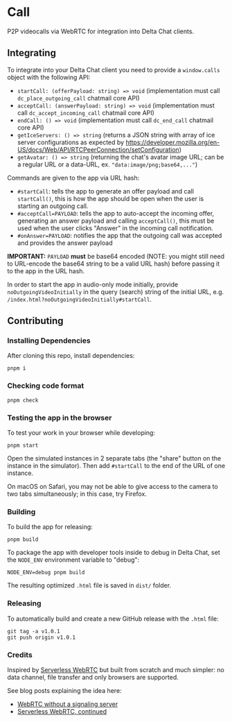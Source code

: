 # Call

P2P videocalls via WebRTC for integration into Delta Chat clients.

## Integrating

To integrate into your Delta Chat client you need to provide a
`window.calls` object with the following API:

- `startCall: (offerPayload: string) => void` (implementation must call `dc_place_outgoing_call` chatmail core API)
- `acceptCall: (answerPayload: string) => void` (implementation must call `dc_accept_incoming_call` chatmail core API)
- `endCall: () => void` (implementation must call `dc_end_call` chatmail core API)
- `getIceServers: () => string` (returns a JSON string with array of ice server configurations as expected by https://developer.mozilla.org/en-US/docs/Web/API/RTCPeerConnection/setConfiguration)
- `getAvatar: () => string` (returning the chat's avatar image URL; can be a regular URL or a data-URL, ex. `"data:image/png;base64,..."`)

Commands are given to the app via URL hash:

- `#startCall`: tells the app to generate an offer payload and call `startCall()`, this is how the app should be open when the user is starting an outgoing call.
- `#acceptCall=PAYLOAD`: tells the app to auto-accept the incoming offer, generating an answer payload and calling `acceptCall()`, this must be used when the user clicks "Answer" in the incoming call notification.
- `#onAnswer=PAYLOAD`: notifies the app that the outgoing call was accepted and provides the answer payload

**IMPORTANT:** `PAYLOAD` **must** be base64 encoded (NOTE: you might still need to URL-encode the base64 string to be a valid URL hash) before passing it to the app in the URL hash.

In order to start the app in audio-only mode initially,
provide `noOutgoingVideoInitially` in the query (search) string
of the initial URL, e.g. `/index.html?noOutgoingVideoInitially#startCall`.

## Contributing

### Installing Dependencies

After cloning this repo, install dependencies:

```
pnpm i
```

### Checking code format

```
pnpm check
```

### Testing the app in the browser

To test your work in your browser while developing:

```
pnpm start
```

Open the simulated instances in 2 separate tabs (the "share" button on the instance in the simulator).
Then add `#startCall` to the end of the URL of one instance.

On macOS on Safari, you may not be able to give access to the camera to two tabs simultaneously; in this case, try Firefox.

### Building

To build the app for releasing:

```
pnpm build
```

To package the app with developer tools inside to debug in Delta Chat, set the `NODE_ENV`
environment variable to "debug":

```
NODE_ENV=debug pnpm build
```

The resulting optimized `.html` file is saved in `dist/` folder.

### Releasing

To automatically build and create a new GitHub release with the `.html` file:

```
git tag -a v1.0.1
git push origin v1.0.1
```

### Credits

Inspired by [Serverless WebRTC][serverless-webrtc] but built from scratch and much simpler:
no data channel, file transfer and only browsers are supported.

See blog posts explaining the idea here:

- [WebRTC without a signaling server](https://blog.printf.net/articles/2013/05/17/webrtc-without-a-signaling-server/)
- [Serverless WebRTC, continued](https://blog.printf.net/articles/2014/07/01/serverless-webrtc-continued/)

[serverless-webrtc]: https://github.com/cjb/serverless-webrtc/
